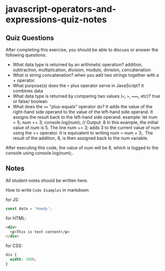 # javascript-operators-and-expressions-quiz-notes

## Quiz Questions

After completing this exercise, you should be able to discuss or answer the following questions:

- What data type is returned by an arithmetic operation?
  addition, subtraction, multiplication, division, modulo, division, concatenation
- What is string concatenation?
  when you add two strings together with a + operator.
- What purpose(s) does the `+` plus operator serve in JavaScript?
  it combines data
- What data type is returned by comparing two values (`<`, `>`, `===`, etc)?
  true or false/ boolean
- What does the `+=` "plus-equals" operator do?
  It adds the value of the right-hand side operand to the value of the left-hand side operand.
  It assigns the result back to the left-hand side operand.
  example:
  let num = 5;
  num += 3;
  console.log(num); // Output: 8
  In this example, the initial value of num is 5. The line num += 3; adds 3 to the current value of num using the += operator. It is equivalent to writing num = num + 3;. The result of the addition, 8, is then assigned back to the num variable.

After executing this code, the value of num will be 8, which is logged to the console using console.log(num);.

## Notes

All student notes should be written here.

How to write `Code Examples` in markdown

for JS:

```javascript
const data = 'Howdy';
```

for HTML:

```html
<div>
  <p>This is text content</p>
</div>
```

for CSS:

```css
div {
  width: 100%;
}
```
